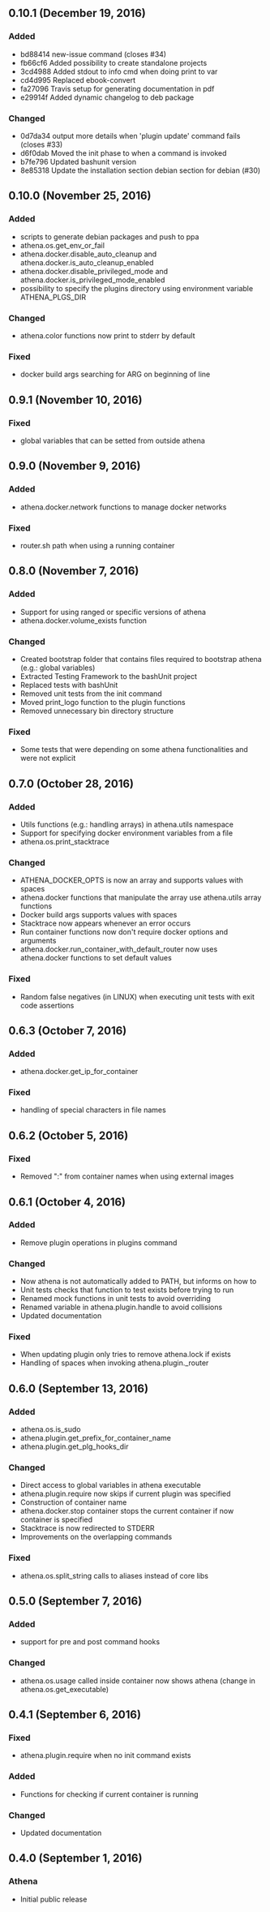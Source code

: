 ## 0.10.1 (December 19, 2016)

### Added
- bd88414 new-issue command (closes #34)
- fb66cf6 Added possibility to create standalone projects
- 3cd4988 Added stdout to info cmd when doing print to var
- cd4d995 Replaced ebook-convert
- fa27096 Travis setup for generating documentation in pdf
- e29914f Added dynamic changelog to deb package

### Changed
- 0d7da34 output more details when 'plugin update' command fails (closes #33)
- d6f0dab Moved the init phase to when a command is invoked
- b7fe796 Updated bashunit version
- 8e85318 Update the installation section debian section for debian (#30)

## 0.10.0 (November 25, 2016)

### Added
  - scripts to generate debian packages and push to ppa
  - athena.os.get_env_or_fail
  - athena.docker.disable_auto_cleanup and athena.docker.is_auto_cleanup_enabled
  - athena.docker.disable_privileged_mode and athena.docker.is_privileged_mode_enabled
  - possibility to specify the plugins directory using environment variable ATHENA_PLGS_DIR

### Changed
  - athena.color functions now print to stderr by default

### Fixed
  - docker build args searching for ARG on beginning of line

## 0.9.1 (November 10, 2016)

### Fixed
  - global variables that can be setted from outside athena

## 0.9.0 (November 9, 2016)

### Added
  - athena.docker.network functions to manage docker networks

### Fixed
  - router.sh path when using a running container

## 0.8.0 (November 7, 2016)

### Added
  - Support for using ranged or specific versions of athena
  - athena.docker.volume_exists function

### Changed
  - Created bootstrap folder that contains files required to bootstrap athena (e.g.: global variables)
  - Extracted Testing Framework to the bashUnit project
  - Replaced tests with bashUnit
  - Removed unit tests from the init command
  - Moved print_logo function to the plugin functions
  - Removed unnecessary bin directory structure

### Fixed
  - Some tests that were depending on some athena functionalities and were not explicit

## 0.7.0 (October 28, 2016)

### Added
  - Utils functions (e.g.: handling arrays) in athena.utils namespace
  - Support for specifying docker environment variables from a file
  - athena.os.print_stacktrace

### Changed
  - ATHENA_DOCKER_OPTS is now an array and supports values with spaces
  - athena.docker functions that manipulate the array use athena.utils array functions
  - Docker build args supports values with spaces
  - Stacktrace now appears whenever an error occurs
  - Run container functions now don't require docker options and arguments
  - athena.docker.run_container_with_default_router now uses athena.docker functions to set default values

### Fixed
  - Random false negatives (in LINUX) when executing unit tests with exit code assertions

## 0.6.3 (October 7, 2016)

### Added
  - athena.docker.get_ip_for_container

### Fixed
  - handling of special characters in file names

## 0.6.2 (October 5, 2016)

### Fixed
   - Removed ":" from container names when using external images

## 0.6.1 (October 4, 2016)

### Added
  - Remove plugin operations in plugins command

### Changed
  - Now athena is not automatically added to PATH, but informs on how to
  - Unit tests checks that function to test exists before trying to run
  - Renamed mock functions in unit tests to avoid overriding
  - Renamed variable in athena.plugin.handle to avoid collisions
  - Updated documentation

### Fixed
  - When updating plugin only tries to remove athena.lock if exists
  - Handling of spaces when invoking athena.plugin._router

## 0.6.0 (September 13, 2016)

### Added
  - athena.os.is_sudo
  - athena.plugin.get_prefix_for_container_name
  - athena.plugin.get_plg_hooks_dir

### Changed
  - Direct access to global variables in athena executable
  - athena.plugin.require now skips if current plugin was specified
  - Construction of container name
  - athena.docker.stop container stops the current container if now container is specified
  - Stacktrace is now redirected to STDERR
  - Improvements on the overlapping commands

### Fixed
  - athena.os.split_string calls to aliases instead of core libs

## 0.5.0 (September 7, 2016)

### Added
- support for pre and post command hooks

### Changed
- athena.os.usage called inside container now shows athena (change in athena.os.get_executable)

## 0.4.1 (September 6, 2016)

### Fixed
- athena.plugin.require when no init command exists

### Added
- Functions for checking if current container is running

### Changed
- Updated documentation

## 0.4.0 (September 1, 2016)

### Athena

- Initial public release
